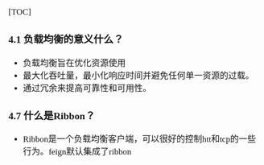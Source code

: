 <span style="font-family:Simsun,serif; font-size:17px;">

[TOC]

### 4.1 负载均衡的意义什么？

- 负载均衡旨在优化资源使用
- 最大化吞吐量，最小化响应时间并避免任何单一资源的过载。
- 通过冗余来提高可靠性和可用性。

### 4.7 什么是Ribbon？

- Ribbon是一个负载均衡客户端，可以很好的控制htt和tcp的一些行为。feign默认集成了ribbon

</span>